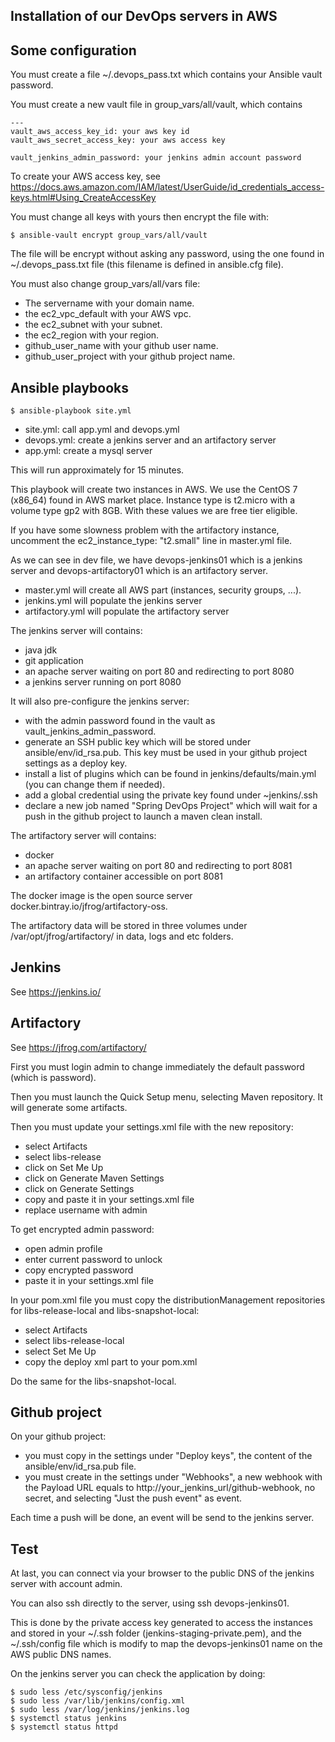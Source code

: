## Installation of our DevOps servers in AWS

## Some configuration

You must create a file ~/.devops_pass.txt which contains your Ansible vault password.

You must create a new vault file in group_vars/all/vault, which contains
```
---
vault_aws_access_key_id: your aws key id
vault_aws_secret_access_key: your aws access key

vault_jenkins_admin_password: your jenkins admin account password
```
To create your AWS access key, see https://docs.aws.amazon.com/IAM/latest/UserGuide/id_credentials_access-keys.html#Using_CreateAccessKey

You must change all keys with yours then encrypt the file with:
```
$ ansible-vault encrypt group_vars/all/vault
```
The file will be encrypt without asking any password, using the one found in ~/.devops_pass.txt file (this filename is defined in ansible.cfg file).

You must also change group_vars/all/vars file:
* The servername with your domain name.
* the ec2_vpc_default with your AWS vpc.
* the ec2_subnet with your subnet.
* the ec2_region with your region.
* github_user_name with your github user name.
* github_user_project with your github project name.

## Ansible playbooks

```
$ ansible-playbook site.yml
```

* site.yml: call app.yml and devops.yml
* devops.yml: create a jenkins server and an artifactory server
* app.yml: create a mysql server

This will run approximately for 15 minutes.

This playbook will create two instances in AWS. We use the CentOS 7 (x86_64) found in AWS market place.
Instance type is t2.micro with a volume type gp2 with 8GB.
With these values we are free tier eligible.

If you have some slowness problem with the artifactory instance, uncomment the ec2_instance_type: "t2.small" line in master.yml file.

As we can see in dev file, we have devops-jenkins01 which is a jenkins server and devops-artifactory01 which is an artifactory server.

* master.yml will create all AWS part (instances, security groups, ...).
* jenkins.yml will populate the jenkins server
* artifactory.yml will populate the artifactory server

The jenkins server will contains:
* java jdk
* git application
* an apache server waiting on port 80 and redirecting to port 8080
* a jenkins server running on port 8080

It will also pre-configure the jenkins server:
* with the admin password found in the vault as vault_jenkins_admin_password.
* generate an SSH public key which will be stored under ansible/env/id_rsa.pub. This key must be used in your github project settings as a deploy key.
* install a list of plugins which can be found in jenkins/defaults/main.yml (you can change them if needed).
* add a global credential using the private key found under ~jenkins/.ssh
* declare a new job named "Spring DevOps Project" which will wait for a push in the github project to launch a maven clean install.

The artifactory server will contains:
* docker
* an apache server waiting on port 80 and redirecting to port 8081
* an artifactory container accessible on port 8081

The docker image is the open source server docker.bintray.io/jfrog/artifactory-oss.

The artifactory data will be stored in three volumes under /var/opt/jfrog/artifactory/ in data, logs and etc folders.

## Jenkins

See https://jenkins.io/

## Artifactory

See https://jfrog.com/artifactory/

First you must login admin to change immediately the default password (which is password).

Then you must launch the Quick Setup menu, selecting Maven repository. It will generate some artifacts.

Then you must update your settings.xml file with the new repository:
* select Artifacts
* select libs-release
* click on Set Me Up
* click on Generate Maven Settings
* click on Generate Settings
* copy and paste it in your settings.xml file
* replace username with admin

To get encrypted admin password:
* open admin profile
* enter current password to unlock
* copy encrypted password
* paste it in your settings.xml file

In your pom.xml file you must copy the distributionManagement repositories for libs-release-local and libs-snapshot-local:
* select Artifacts
* select libs-release-local
* select Set Me Up
* copy the deploy xml part to your pom.xml

Do the same for the libs-snapshot-local.

## Github project

On your github project:
* you must copy in the settings under "Deploy keys", the content of the ansible/env/id_rsa.pub file.
* you must create in the settings under "Webhooks", a new webhook with the Payload URL equals to http://your_jenkins_url/github-webhook, no secret, and selecting "Just the push event" as event.

Each time a push will be done, an event will be send to the jenkins server.

## Test

At last, you can connect via your browser to the public DNS of the jenkins server with account admin.

You can also ssh directly to the server, using ssh devops-jenkins01.

This is done by the private access key generated to access the instances and stored in your ~/.ssh folder (jenkins-staging-private.pem), and the ~/.ssh/config file which is modify to map the devops-jenkins01 name on the AWS public DNS names.

On the jenkins server you can check the application by doing:
```
$ sudo less /etc/sysconfig/jenkins
$ sudo less /var/lib/jenkins/config.xml
$ sudo less /var/log/jenkins/jenkins.log
$ systemctl status jenkins
$ systemctl status httpd
```

